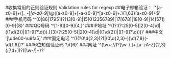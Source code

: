 #收集常用的正则验证规则 Validation rules for regexp
##电子邮箱验证：
‘^[a-z0-9]+([\._\-]*[a-z0-9])*@([a-z0-9]+[-a-z0-9]*[a-z0-9]+\.){1,63}[a-z0-9]+$’
###手机号码
‘^(0|86|17951)?(13[0-9]|15[012356789]|17[678]|18[0-9]|14[57])[0-9]{8}’
###QQ号码
‘^[1-9][0-9]{4,}’
###IP地址
‘^((?:(?:25[0-5]|2[0-4]\d|((1\d{2})|([1-9]?\d)))\.){3}(?:25[0-5]|2[0-4]\d|((1\d{2})|([1-9]?\d))))’
###中文
‘[\u4e00-\u9fa5]’
###固定电话
‘^((\(?0\d{2,3}\)?)|(0\d{2,3}-))\d{7,8}(-\d{1,6})?’
###6位短信验证码
‘\d{6}’
###网址
‘^(\w+:\/\/)?[\w-/\.]+\.[a-zA-Z]{2,3}(:[\d+])?([\w-/]+)?’
